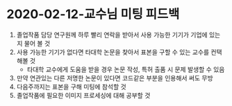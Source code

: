 # 2020-02-12-교수님 미팅 피드백
1. 졸업작품 담당 연구원께 하루 빨리 연락을 받아서 사용 가능한 기기가 기업에 있는지 물어 볼 것
2. 사용 가능한 기기가 없다면 타대학 논문을 찾아서 표본을 구할 수 있는 교수를 컨택해볼 것
     - 타대학 교수에게 도움을 받을 경우 논문 작성, 특허 출품 시 문제 발생할 수 있음
3. 만약 연관있는 다른 저명한 논문이 있다면 코드같은 부분을 인용해서 써도 무방
4. 다음주까지는 표본을 구해 미팅에 참석할 것
5. 졸업작품에 필요한 이미지 프로세싱에 대해 공부할 것
